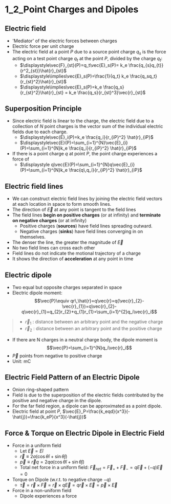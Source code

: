 # 1_2_Point Charges and Dipoles

## Electric field

- 'Mediator' of the electric forces between charges
- Electric force per unit charge
- The electric field at a point $P$ due to a source point charge $q_s$ is the force acting on a test point charge $q_t$ at the point $P$, divided by the charge $q_t$:
    - $\displaystyle\vec{F}_{st}(P)=q_t\vec{E}_s(P)= k_e \frac{q_{s}q_{t}}{r^2_{st}}\hat{r}_{st}$
    - $\displaystyle\implies\vec{E}_s(P)=\frac{1}{q_t} k_e \frac{q_sq_t}{r_{st}^2}\hat{r}_{st}$
    - $\displaystyle\implies\vec{E}_s(P)=k_e \frac{q_s}{r_{st}^2}\hat{r}_{st} = k_e \frac{q_s}{r_{st}^3}\vec{r}_{st}$

## Superposition Principle

- Since electric field is linear to the charge, the electric field due to a collection of $N$ point charges is the vector sum of the individual electric fields due to each charge.
    - $\displaystyle\vec{E}_i(P)=k_e \frac{q_i}{r_{iP}^2} \hat{r}_{iP}$
    - $\displaystyle\vec{E}(P)=\sum_{i=1}^{N}\vec{E}_{i}(P)=\sum_{i=1}^{N}k_e \frac{q_i}{r_{iP}^2} \hat{r}_{iP}$
- If there is a point charge $q$ at point $P$, the point charge experiences a force of
    - $\displaystyle q\vec{E}(P)=\sum_{i=1}^{N}q\vec{E}_{i}(P)=\sum_{i=1}^{N}k_e \frac{q\,q_i}{r_{iP}^2} \hat{r}_{iP}$

## Electric field lines

- We can construct electric field lines by joining the electric field vectors at each location in space to form smooth lines.
- The direction of $\vec{E}$ at any point is tangent to the field lines
- The field lines **begin on positive charges** (or at infinity) and **terminate on negative charges** (or at infinity)
    - Positive charges (**sources**) have field lines spreading outward.
    - Negative charges (**sinks**) have field lines converging in on themselves.
- The denser the line, the greater the magnitude of $\vec{E}$
- No two field lines can cross each other
- Field lines do not indicate the motional trajectory of a charge
- It shows the direction of **acceleration** at any point in time

## Electric dipole

- Two equal but opposite charges separated in space
- Electric dipole moment:
$$\vec{P}\equiv qr\,\hat{r}=q\vec{r}=q(\vec{r}_{2}-\vec{r}_{1})=q\vec{r}_{2}-q\vec{r}_{1}=q_{2}r_{2}+q_{1}r_{1}=\sum_{i=1}^{2}q_i\vec{r}_i$$
>
> - $\vec{r}_{1}$ : distance between an arbitrary point and the negative charge
> - $\vec{r}_{2}$ : distance between an arbitrary point and the positive charge
>
- If there are N charges in a neutral charge body, the dipole moment is
$$\vec{P}=\sum_{i=1}^{N}q_i\vec{r}_i$$
- $\vec{P}$ points from negative to positive charge
- Unit: mC

## Electric Field Pattern of an Electric Dipole

- Onion ring-shaped pattern
- Field is due to the superposition of the electric fields contributed by the positive and negative charge in the dipole.
- For the far field region, a dipole can be approximated as a point dipole.
- Electric field at point $P$, $\vec{E}_P=\frac{k_eqd}{x^3}(-\hat{j})=\frac{k_eP}{x^3}(-\hat{j})$

## Force & Torque on Electric Dipole in Electric Field

- Force in a uniform field
    - Let $\vec{E}=E\hat{i}$
    - $\vec{r} \equiv 2a (\cos \theta \hat{i}+\sin \theta \hat{j})$
    - $\vec{p}\equiv \vec{r}q=2qa(\cos \theta \hat{i}+\sin \theta \hat{j})$
    - Total net force in a uniform field: $\vec{F}_{net}=\vec{F}_{+}+\vec{F}_{-}=q\vec{E}+(-q)\vec{E}=0$
- Torque on Dipole (w.r.t. to negative charge $-q$)
    - $\vec{\tau}=\vec{r}\times \vec{F}=\vec{r}\times q\vec{E}=q\vec{r}\times \vec{E}=\vec{p}\times \vec{E}$
- Force in a non-uniform field
    - Dipole experiences a force
